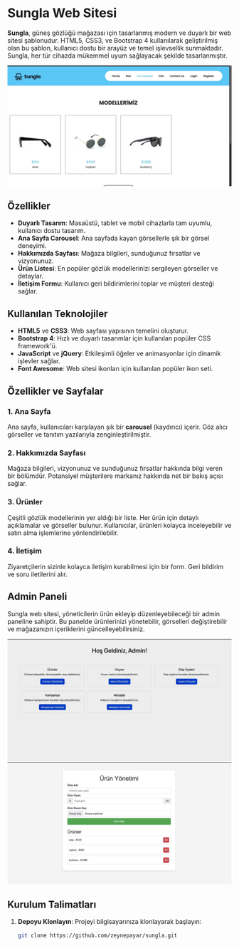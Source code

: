 # Sungla Web Sitesi

**Sungla**, güneş gözlüğü mağazası için tasarlanmış modern ve duyarlı bir web sitesi şablonudur. HTML5, CSS3, ve Bootstrap 4 kullanılarak geliştirilmiş olan bu şablon, kullanıcı dostu bir arayüz ve temel işlevsellik sunmaktadır. Sungla, her tür cihazda mükemmel uyum sağlayacak şekilde tasarlanmıştır.

![Sungla Web Sitesi Tanıtım](images/foto1.jpeg)

## Özellikler
- **Duyarlı Tasarım**: Masaüstü, tablet ve mobil cihazlarla tam uyumlu, kullanıcı dostu tasarım.
- **Ana Sayfa Carousel**: Ana sayfada kayan görsellerle şık bir görsel deneyimi.
- **Hakkımızda Sayfası**: Mağaza bilgileri, sunduğunuz fırsatlar ve vizyonunuz.
- **Ürün Listesi**: En popüler gözlük modellerinizi sergileyen görseller ve detaylar.
- **İletişim Formu**: Kullanıcı geri bildirimlerini toplar ve müşteri desteği sağlar.

## Kullanılan Teknolojiler
- **HTML5** ve **CSS3**: Web sayfası yapısının temelini oluşturur.
- **Bootstrap 4**: Hızlı ve duyarlı tasarımlar için kullanılan popüler CSS framework'ü.
- **JavaScript** ve **jQuery**: Etkileşimli öğeler ve animasyonlar için dinamik işlevler sağlar.
- **Font Awesome**: Web sitesi ikonları için kullanılan popüler ikon seti.

## Özellikler ve Sayfalar
### 1. Ana Sayfa
Ana sayfa, kullanıcıları karşılayan şık bir **carousel** (kaydırıcı) içerir. Göz alıcı görseller ve tanıtım yazılarıyla zenginleştirilmiştir.

### 2. Hakkımızda Sayfası
Mağaza bilgileri, vizyonunuz ve sunduğunuz fırsatlar hakkında bilgi veren bir bölümdür. Potansiyel müşterilere markanız hakkında net bir bakış açısı sağlar.

### 3. Ürünler
Çeşitli gözlük modellerinin yer aldığı bir liste. Her ürün için detaylı açıklamalar ve görseller bulunur. Kullanıcılar, ürünleri kolayca inceleyebilir ve satın alma işlemlerine yönlendirilebilir.

### 4. İletişim
Ziyaretçilerin sizinle kolayca iletişim kurabilmesi için bir form. Geri bildirim ve soru iletilerini alır.

## Admin Paneli
Sungla web sitesi, yöneticilerin ürün ekleyip düzenleyebileceği bir admin paneline sahiptir. Bu panelde ürünlerinizi yönetebilir, görselleri değiştirebilir ve mağazanızın içeriklerini güncelleyebilirsiniz.

![Admin Paneli Görseli](images/foto2.jpeg)
![Admin Paneli Arayüzü](images/foto3.jpeg)

## Kurulum Talimatları
1. **Depoyu Klonlayın**: Projeyi bilgisayarınıza klonlayarak başlayın:
   ```bash
   git clone https://github.com/zeynepayar/sungla.git

